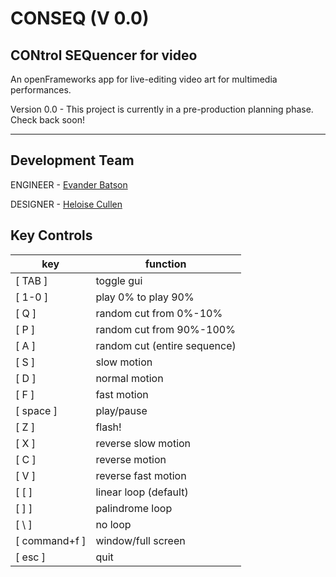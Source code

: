# CONSEQ (V 0.0)
## CONtrol SEQuencer for video

An openFrameworks app for live-editing video art for multimedia performances.

Version 0.0 - This project is currently in a pre-production planning phase. Check back soon!

 -----------
## Development Team

ENGINEER - [Evander Batson](http://evanderbatson.com) 

DESIGNER - [Heloise Cullen](http://heloisecullen.org)

## Key Controls

key | function
------------ | -------------
[ TAB ] | toggle gui
[ 1-0 ] | play 0% to play 90%
[ Q ] | random cut from 0%-10%
[ P ] | random cut from 90%-100%
[ A ] | random cut (entire sequence)
[ S ] | slow motion
[ D ] | normal motion
[ F ] | fast motion
[ space ] | play/pause
[ Z ] | flash!
[ X ] | reverse slow motion
[ C ] | reverse motion
[ V ] | reverse fast motion
[ [ ] | linear loop (default)
[ ] ] | palindrome loop
[ \ ] | no loop
[ command+f ] | window/full screen
[ esc ] | quit 

